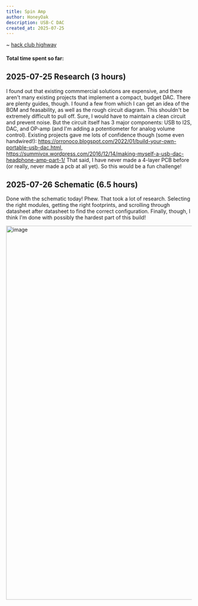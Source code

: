 ```yaml
---
title: Spin Amp
author: HoneyOak
description: USB-C DAC
created_at: 2025-07-25
---
```


~ [hack club highway](highway.hackclub.com)

#### Total time spent so far:

## 2025-07-25 Research (3 hours)
I found out that existing commmercial solutions are expensive, and there aren't many existing projects that implement a compact, budget DAC. There are plenty guides, though. I found a few from which I can get an idea of the BOM and feasability, as well as the rough circuit diagram.
This shouldn't be extremely difficult to pull off. Sure, I would have to maintain a clean circuit and prevent noise. But the circuit itself has 3 major components: USB to I2S, DAC, and OP-amp (and I'm adding a potentiometer for analog volume control).
Existing projects gave me lots of confidence though (some even handwired!): https://orronoco.blogspot.com/2022/01/build-your-own-portable-usb-dac.html, https://summivox.wordpress.com/2016/12/14/making-myself-a-usb-dac-headphone-amp-part-1/
That said, I have never made a 4-layer PCB before (or really, never made a pcb at all yet). So this would be a fun challenge! 

## 2025-07-26 Schematic (6.5 hours)
Done with the schematic today! Phew. That took a lot of research. Selecting the right modules, getting the right footprints, and scrolling through datasheet after datasheet to find the correct configuration. Finally, though, I think I'm done with possibly the hardest part of this build!

<img width="1439" height="1015" alt="image" src="https://github.com/user-attachments/assets/4ef94a13-1a13-4ebd-899c-c6cd69d44cfb" />
